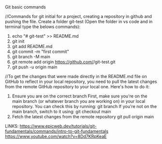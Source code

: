 Git basic commands

//Commands for git initial for a project, creating a repository in github and pushing the file. Create a folder git-test (Open the folder in vs code and in terminal type the belows commands):

1. echo "# git-test" >> README.md
2. git init
3. git add README.md
4. git commit -m "first commit"
5. git branch -M main
6. git remote add origin https://github.com/<username>/git-test.git
7. git push -u origin main

//To get the changes that were made directly in the README.md file on GitHub to reflect in your local repository, you need to pull the latest changes from the remote GitHub repository to your local one. Here's how to do it:

1. Ensure you are on the correct branch
    First, make sure you're on the main branch (or whatever branch you are working on) in your local repository. You can check this by running:
        git branch
    If you're not on the main branch, switch to it using:
        git checkout main
2. Fetch the latest changes from the remote repository
        git pull origin main



LINKS:
https://www.epicweb.dev/tutorials/git-fundamentals/commands/intro-to-git-fundamentals
https://www.youtube.com/watch?v=8Dd7KRpKeaE

